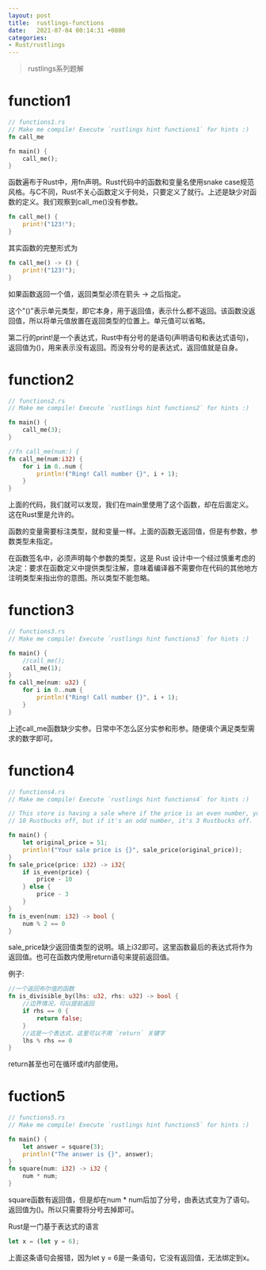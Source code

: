 ```yaml
---
layout: post
title:  rustlings-functions
date:   2021-07-04 00:14:31 +0800
categories:
- Rust/rustlings
---
```


> rustlings系列题解

# function1
```rust
// functions1.rs
// Make me compile! Execute `rustlings hint functions1` for hints :)
fn call_me

fn main() {
    call_me();
}
```

函数遍布于Rust中，用fn声明。Rust代码中的函数和变量名使用snake case规范风格。与C不同，Rust不关心函数定义于何处，只要定义了就行。上述是缺少对函数的定义。我们观察到call_me()没有参数。
```rust
fn call_me() { 
    print!("123!");
}
```

其实函数的完整形式为
```rust
fn call_me() -> () {
    print!("123!");
}
```

如果函数返回一个值，返回类型必须在箭头 -> 之后指定。

这个"()"表示单元类型，即它本身，用于返回值，表示什么都不返回。该函数没返回值，所以将单元值放置在返回类型的位置上。单元值可以省略。

第二行的print!是一个表达式，Rust中有分号的是语句(声明语句和表达式语句)，返回值为()，用来表示没有返回。而没有分号的是表达式，返回值就是自身。

# function2

```rust
// functions2.rs
// Make me compile! Execute `rustlings hint functions2` for hints :)

fn main() {
    call_me(3); 
}

//fn call_me(num:) {
fn call_me(num:i32) {   
    for i in 0..num {
        println!("Ring! Call number {}", i + 1);
    }
}

```

上面的代码，我们就可以发现，我们在main里使用了这个函数，却在后面定义。这在Rust里是允许的。

函数的变量需要标注类型，就和变量一样。上面的函数无返回值，但是有参数，参数类型未指定。

在函数签名中，必须声明每个参数的类型，这是 Rust 设计中一个经过慎重考虑的决定：要求在函数定义中提供类型注解，意味着编译器不需要你在代码的其他地方注明类型来指出你的意图。所以类型不能忽略。

# function3
```rust
// functions3.rs
// Make me compile! Execute `rustlings hint functions3` for hints :)

fn main() {
    //call_me();
    call_me(1);
}
fn call_me(num: u32) {
    for i in 0..num {
        println!("Ring! Call number {}", i + 1);
    }
}

```

上述call_me函数缺少实参。日常中不怎么区分实参和形参。随便填个满足类型需求的数字即可。

# function4
```rust
// functions4.rs
// Make me compile! Execute `rustlings hint functions4` for hints :)

// This store is having a sale where if the price is an even number, you get
// 10 Rustbucks off, but if it's an odd number, it's 3 Rustbucks off.

fn main() {
    let original_price = 51;
    println!("Your sale price is {}", sale_price(original_price));
}
fn sale_price(price: i32) -> i32{
    if is_even(price) {
        price - 10
    } else {
        price - 3
    }
}
fn is_even(num: i32) -> bool {
    num % 2 == 0
}
```

sale_price缺少返回值类型的说明。填上i32即可。这里函数最后的表达式将作为返回值。也可在函数内使用return语句来提前返回值。

例子:
```rust
//一个返回布尔值的函数
fn is_divisible_by(lhs: u32, rhs: u32) -> bool {
    //边界情况，可以提前返回
    if rhs == 0 {
        return false;
    }
    //这是一个表达式，这里可以不用 `return` 关键字
    lhs % rhs == 0
}

```

return甚至也可在循环或if内部使用。

# fuction5
```rust
// functions5.rs
// Make me compile! Execute `rustlings hint functions5` for hints :)

fn main() {
    let answer = square(3);
    println!("The answer is {}", answer);
}
fn square(num: i32) -> i32 {
    num * num;
}

```

square函数有返回值，但是却在num * num后加了分号，由表达式变为了语句。返回值为()。所以只需要将分号去掉即可。

Rust是一门基于表达式的语言
```rust
let x = (let y = 6);
```

上面这条语句会报错，因为let y = 6是一条语句，它没有返回值，无法绑定到x。
